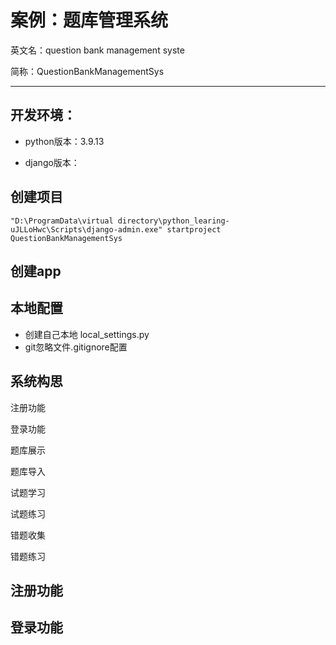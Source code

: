 # 案例：题库管理系统

英文名：question bank management syste

简称：QuestionBankManagementSys

---

## 开发环境：

- python版本：3.9.13

- django版本：

## 创建项目

```
"D:\ProgramData\virtual directory\python_learing-uJLLoHwc\Scripts\django-admin.exe" startproject QuestionBankManagementSys
```





## 创建app

## 本地配置

- 创建自己本地 local_settings.py
- git忽略文件.gitignore配置

## 系统构思

注册功能

登录功能

题库展示

题库导入

试题学习

试题练习

错题收集

错题练习

## 注册功能

## 登录功能